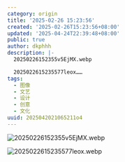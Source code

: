```yaml
---
category: origin
title: '2025-02-26 15:23:56'
created: '2025-02-26T15:23:56+08:00'
updated: '2025-04-24T22:39:48+08:00'
public: true
author: dkphhh
description: |-
  20250226152355v5EjMX.webp

  2025022615235577leox……
tags:
  - 图像
  - 文艺
  - 设计
  - 创意
  - 文化
uuid: 2025042021065211o4
---
```


![20250226152355v5EjMX.webp](https://img.dkphhh.me/20250226152355v5EjMX.webp)

![2025022615235577leox.webp](https://img.dkphhh.me/2025022615235577leox.webp)
